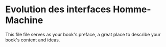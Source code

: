 # Evolution des interfaces Homme-Machine

This file file serves as your book's preface, a great place to describe your book's content and ideas.

